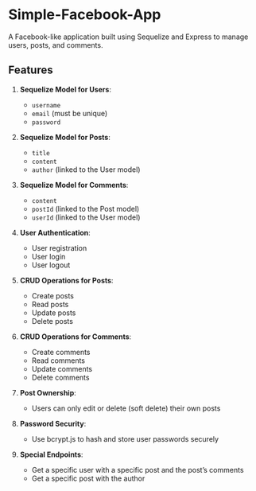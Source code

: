 # Simple-Facebook-App

A Facebook-like application built using Sequelize and Express to manage users, posts, and comments.

## Features

1. **Sequelize Model for Users**:
   - `username`
   - `email` (must be unique)
   - `password`

2. **Sequelize Model for Posts**:
   - `title`
   - `content`
   - `author` (linked to the User model)

3. **Sequelize Model for Comments**:
   - `content`
   - `postId` (linked to the Post model)
   - `userId` (linked to the User model)

4. **User Authentication**:
   - User registration
   - User login
   - User logout

5. **CRUD Operations for Posts**:
   - Create posts
   - Read posts
   - Update posts
   - Delete posts

6. **CRUD Operations for Comments**:
   - Create comments
   - Read comments
   - Update comments
   - Delete comments

7. **Post Ownership**:
   - Users can only edit or delete (soft delete) their own posts

8. **Password Security**:
   - Use bcrypt.js to hash and store user passwords securely

9. **Special Endpoints**:
   - Get a specific user with a specific post and the post’s comments
   - Get a specific post with the author
